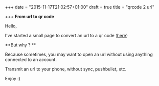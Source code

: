 +++
date = "2015-11-17T21:02:57+01:00"
draft = true
title = "qrcode 2 url"

+++
**From url to qr code**

Hello,

I've started a small page to convert an url to a qr code ([here](http://promethee.github.io/url2qrcode/?url=http://promethee.github.io/))

**But why ? **

Because sometimes, you may want to open an url without using anything connected to an account.

Transmit an url to your phone, without sync, pushbullet, etc.

Enjoy :)
